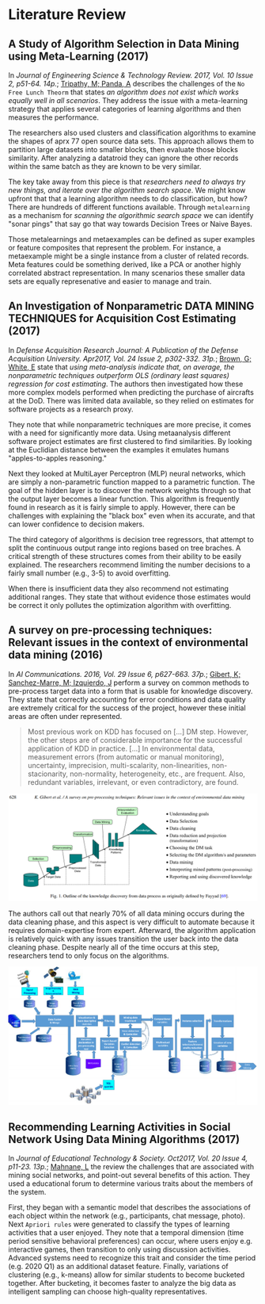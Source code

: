 # Literature Review

## A Study of Algorithm Selection in Data Mining using Meta-Learning (2017)

In _Journal of Engineering Science & Technology Review. 2017, Vol. 10 Issue 2, p51-64. 14p._; [Tripathy, M; Panda, A](AlgorithmSelection.pdf) describes the challenges of the `No Free Lunch Theorm` that states _an algorithm does not exist which works equally well in all scenarios_.  They address the issue with a meta-learning strategy that applies several categories of learning algorithms and then measures the performance.  

The researchers also used clusters and classification algorithms to examine the shapes of aprx 77 open source data sets.  This approach allows them to partition large datasets into smaller blocks, then evaluate those blocks similarity.  After analyzing a datatroid they can ignore the other records within the same batch as they are known to be very similar.

The key take away from this piece is that _researchers need to always try new things, and iterate over the algorithm search space_.  We might know upfront that that a learning algorithm needs to do classification, but how?  There are hundreds of different functions available.  Through `metalearning` as a mechanism for _scanning the algorithmic search space_ we can identify "sonar pings" that say go that way towards Decision Trees or Naive Bayes.

Those metalearnings and metaexamples can be defined as super examples or feature composites that represent the problem.  For instance, a metaexample might be a single instance from a cluster of related records.  Meta features could be something derived, like a PCA or another highly correlated abstract representation.  In many scenarios these smaller data sets are equally represenative and easier to manage and train.

## An Investigation of Nonparametric DATA MINING TECHNIQUES for Acquisition Cost Estimating (2017)

In _Defense Acquisition Research Journal: A Publication of the Defense Acquisition University. Apr2017, Vol. 24 Issue 2, p302-332. 31p._; [Brown, G; White, E](Mining_AcquisitionCost_Estimates.pdf) state that _using meta-analysis indicate that, on average, the nonparametric techniques outperform OLS (ordinary least squares) regression for cost estimating_.  The authors then investigated how these more complex models performed when predicting the purchase of aircrafts at the DoD.  There was limited data available, so they relied on estimates for software projects as a research proxy.

They note that while nonparametric techniques are more precise, it comes with a need for significantly more data.  Using metaanalysis different software project estimates are first clustered to find similarities.  By looking at the Euclidian distance between the examples it emulates humans "apples-to-apples reasoning."

Next they looked at MultiLayer Perceptron (MLP) neural networks, which are simply a non-parametric function mapped to a parametric function.  The goal of the hidden layer is to discover the network weights through so that the output layer becomes a linear function.  This algorithm is frequently found in research as it is fairly simple to apply.  However, there can be challenges with explaining the "black box" even when its accurate, and that can lower confidence to decision makers.

The third category of algorithms is decision tree regressors, that attempt to split the continuous output range into regions based on tree braches.  A critical strength of these structures comes from their ability to be easily explained.  The researchers recommend limiting the number decisions to a fairly small number (e.g., 3-5) to avoid overfitting.

When there is insufficient data they also recommend not estimating additional ranges.  They state that without evidence those estimates would be correct it only pollutes the optimization algorithm with overfitting.

## A survey on pre-processing techniques: Relevant issues in the context of environmental data mining (2016)

In _AI Communications. 2016, Vol. 29 Issue 6, p627-663. 37p._; [Gibert, K; Sanchez-Marre, M; Izquierdo, J](PreProcessing_Techniques.pdf) perform a survey on common methods to pre-process target data into a form that is usable for knowledge discovery.  They state that correctly accounting for error conditions and data quality are extremely critical for the success of the project, however these initial areas are often under represented.

> Most previous work on KDD has focused on [...] DM step. However, the other steps are of considerable importance for the successful application of KDD in practice.  [...]  In environmental data, measurement errors (from automatic or manual monitoring), uncertainty, imprecision, multi-scalarity, non-linearities, non-stacionarity, non-normality, heterogeneity, etc., are frequent. Also, redundant variables, irrelevant, or even contradictory, are found.

![preprocessing.png](preprocessing.png)

The authors call out that nearly 70% of all data mining occurs during the data cleaning phase, and this aspect is very difficult to automate because it requires domain-expertise from expert.  Afterward, the algorithm application is relatively quick with any issues transition the user back into the data cleaning phase.  Despite nearly all of the time occurs at this step, researchers tend to only focus on the algorithms.

![data_cleaning.png](data_cleaning.png)

## Recommending Learning Activities in Social Network Using Data Mining Algorithms (2017)

In _Journal of Educational Technology & Society. Oct2017, Vol. 20 Issue 4, p11-23. 13p._; [Mahnane, L](RecommendationLearning_SocialNetworks.pdf) the review the challenges that are associated with mining social networks, and point-out several benefits of this action.  They used a educational forum to determine various traits about the members of the system.

First, they began with a semantic model that describes the associations of each object within the network (e.g., participants, chat message, photo).  Next `Apriori rules` were generated to classify the types of learning activities that a user enjoyed.  They note that a temporal dimension (time period sensitive behavioral preferences) can occur, where users enjoy e.g. interactive games, then transition to only using discussion activities.  Advanced systems need to recognize this trait and consider the time period (e.g. 2020 Q1) as an additional dataset feature.  Finally, variations of clustering (e.g., k-means) allow for similar students to become bucketed together.  After bucketing, it becomes faster to analyze the big data as intelligent sampling can choose high-quality representatives.
